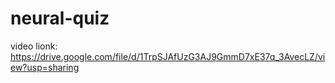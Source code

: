 # neural-quiz

video lionk: https://drive.google.com/file/d/1TrpSJAfUzG3AJ9GmmD7xE37q_3AvecLZ/view?usp=sharing
